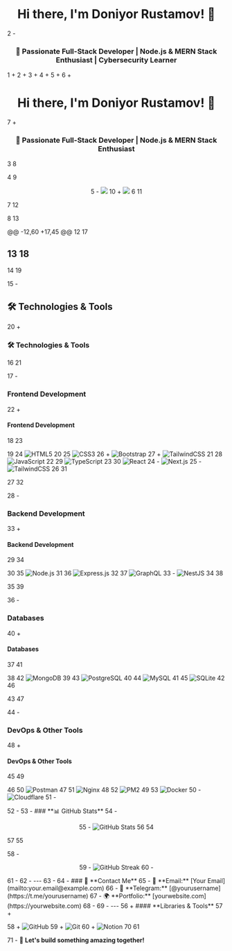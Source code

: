 <h1 align="center">Hi there, I'm Doniyor Rustamov! 👋</h1>


2		-
<h3 align="center">🚀 Passionate Full-Stack Developer | Node.js & MERN Stack Enthusiast | Cybersecurity Learner</h3>
1	+
2	+
3	+
4	+
5	+
6	+
<h1 align="center">Hi there, I'm Doniyor Rustamov! 👋 </h1>  
7	+
<h3 align="center">🚀 Passionate Full-Stack Developer | Node.js & MERN Stack Enthusiast</h3>  
3	8	

4	9	
<p align="center">
5		-
  <img src="https://readme-typing-svg.herokuapp.com?color=%2336BCF7&size=22&center=true&vCenter=true&lines=Backend+Developer;Pentester;Full+Stack+Developer;Always+Learning+New+Things;Turning+Ideas+into+Reality;JavaScript+%7C+Node.js+%7C+React" />
10	+
  <img src="https://readme-typing-svg.herokuapp.com?color=%2336BCF7&size=22&center=true&vCenter=true&lines=Backend+Developer;Pentester;Always+Learning+New+Things;Turning+Ideas+into+Reality;" />
6	11	
</p>
7	12	

8	13	
<p align="center">

@@ -12,60 +17,45 @@
12	17	

13	18	
---
14	19	

15		-
## 🛠️ **Technologies & Tools**  
20	+
### 🛠️ **Technologies & Tools**  
16	21	

17		-
### **Frontend Development**  
22	+
#### **Frontend Development**  
18	23	
<p align="left">
19	24	
  <img src="https://img.shields.io/badge/-HTML5-E34F26?style=for-the-badge&logo=html5&logoColor=white" alt="HTML5" />
20	25	
  <img src="https://img.shields.io/badge/-CSS3-1572B6?style=for-the-badge&logo=css3&logoColor=white" alt="CSS3" />
26	+
  <img src="https://img.shields.io/badge/-Bootstrap-7952B3?style=for-the-badge&logo=bootstrap&logoColor=white" alt="Bootstrap" />
27	+
  <img src="https://img.shields.io/badge/-TailwindCSS-38B2AC?style=for-the-badge&logo=tailwind-css&logoColor=white" alt="TailwindCSS" />
21	28	
  <img src="https://img.shields.io/badge/-JavaScript-F7DF1E?style=for-the-badge&logo=javascript&logoColor=black" alt="JavaScript" />
22	29	
  <img src="https://img.shields.io/badge/-TypeScript-007ACC?style=for-the-badge&logo=typescript&logoColor=white" alt="TypeScript" />
23	30	
  <img src="https://img.shields.io/badge/-React-61DAFB?style=for-the-badge&logo=react&logoColor=black" alt="React" />
24		-
  <img src="https://img.shields.io/badge/-Next.js-000000?style=for-the-badge&logo=next.js&logoColor=white" alt="Next.js" />
25		-
  <img src="https://img.shields.io/badge/-TailwindCSS-38B2AC?style=for-the-badge&logo=tailwind-css&logoColor=white" alt="TailwindCSS" />
26	31	
</p>
27	32	

28		-
### **Backend Development**  
33	+
#### **Backend Development**  
29	34	
<p align="left">
30	35	
  <img src="https://img.shields.io/badge/-Node.js-339933?style=for-the-badge&logo=node.js&logoColor=white" alt="Node.js" />
31	36	
  <img src="https://img.shields.io/badge/-Express.js-000000?style=for-the-badge&logo=express&logoColor=white" alt="Express.js" />
32	37	
  <img src="https://img.shields.io/badge/-GraphQL-E10098?style=for-the-badge&logo=graphql&logoColor=white" alt="GraphQL" />
33		-
  <img src="https://img.shields.io/badge/-NestJS-E0234E?style=for-the-badge&logo=nestjs&logoColor=white" alt="NestJS" />
34	38	
</p>
35	39	

36		-
### **Databases**  
40	+
#### **Databases**  
37	41	
<p align="left">
38	42	
  <img src="https://img.shields.io/badge/-MongoDB-47A248?style=for-the-badge&logo=mongodb&logoColor=white" alt="MongoDB" />
39	43	
  <img src="https://img.shields.io/badge/-PostgreSQL-336791?style=for-the-badge&logo=postgresql&logoColor=white" alt="PostgreSQL" />
40	44	
  <img src="https://img.shields.io/badge/-MySQL-4479A1?style=for-the-badge&logo=mysql&logoColor=white" alt="MySQL" />
41	45	
  <img src="https://img.shields.io/badge/-SQLite-003B57?style=for-the-badge&logo=sqlite&logoColor=white" alt="SQLite" />
42	46	
</p>
43	47	

44		-
### **DevOps & Other Tools**  
48	+
#### **DevOps & Other Tools**  
45	49	
<p align="left">
46	50	
  <img src="https://img.shields.io/badge/-Postman-FF6C37?style=for-the-badge&logo=postman&logoColor=white" alt="Postman" />
47	51	
  <img src="https://img.shields.io/badge/-Nginx-009639?style=for-the-badge&logo=nginx&logoColor=white" alt="Nginx" />
48	52	
  <img src="https://img.shields.io/badge/-PM2-2B037A?style=for-the-badge&logo=pm2&logoColor=white" alt="PM2" />
49	53	
  <img src="https://img.shields.io/badge/-Docker-2496ED?style=for-the-badge&logo=docker&logoColor=white" alt="Docker" />
50		-
  <img src="https://img.shields.io/badge/-Cloudflare-F38020?style=for-the-badge&logo=cloudflare&logoColor=white" alt="Cloudflare" />
51		-
</p>
52		-
53		-
### **📊 GitHub Stats**  
54		-
<p align="center">
55		-
  <img src="https://github-readme-stats.vercel.app/api?username=Doniyor6444&show_icons=true&theme=radical" alt="GitHub Stats" />
56	54	
</p>
57	55	

58		-
<p align="center">
59		-
  <img src="https://github-readme-streak-stats.herokuapp.com/?user=Doniyor6444&theme=dark" alt="GitHub Streak" />
60		-
</p>
61		-
62		-
---
63		-
64		-
### 🔗 **Contact Me**  
65		-
📧 **Email:** [Your Email](mailto:your.email@example.com)  
66		-
💬 **Telegram:** [@yourusername](https://t.me/yourusername)  
67		-
🌍 **Portfolio:** [yourwebsite.com](https://yourwebsite.com)  
68		-
69		-
---
56	+
#### **Libraries & Tools**  
57	+
<p align="left">
58	+
  <img src="https://img.shields.io/badge/-GitHub-181717?style=for-the-badge&logo=github&logoColor=white" alt="GitHub" />
59	+
  <img src="https://img.shields.io/badge/-Git-F05032?style=for-the-badge&logo=git&logoColor=white" alt="Git" />
60	+
  <img src="https://img.shields.io/badge/-Notion-000000?style=for-the-badge&logo=notion&logoColor=white" alt="Notion" />
70	61	

71		-
🚀 **Let's build something amazing together!**
